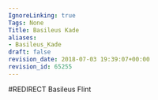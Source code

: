 ```yaml
---
IgnoreLinking: true
Tags: None
Title: Basileus Kade
aliases:
- Basileus_Kade
draft: false
revision_date: 2018-07-03 19:39:07+00:00
revision_id: 65255
---
```


#REDIRECT Basileus Flint